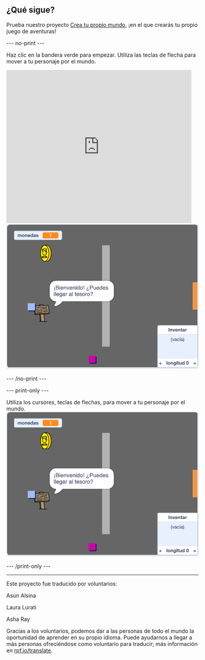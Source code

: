 ## ¿Qué sigue?

Prueba nuestro proyecto [Crea tu propio mundo](https://projects.raspberrypi.org/es-ES/projects/create-your-own-world?utm_source=pathway&utm_medium=whatnext&utm_campaign=projects), ¡en el que crearás tu propio juego de aventuras!

--- no-print ---

Haz clic en la bandera verde para empezar. Utiliza las teclas de flecha para mover a tu personaje por el mundo.

<div class="scratch-preview">
  <iframe allowtransparency="true" width="485" height="402" src="https://scratch.mit.edu/projects/embed/258757783/?autostart=false" frameborder="0" scrolling="no"></iframe>
  <img src="images/create-showcase.png">
</div>

--- /no-print ---

--- print-only ---

Utiliza los cursores, teclas de flechas, para mover a tu personaje por el mundo. ![showcase.png](images/create-showcase.png)

--- /print-only ---


***
Este proyecto fue traducido por voluntarios:

Asun Alsina

Laura Lurati

Asha Ray

Gracias a los voluntarios, podemos dar a las personas de todo el mundo la oportunidad de aprender en su propio idioma. Puede ayudarnos a llegar a más personas ofreciéndose como voluntario para traducir; más información en [rpf.io/translate](https://rpf.io/translate).